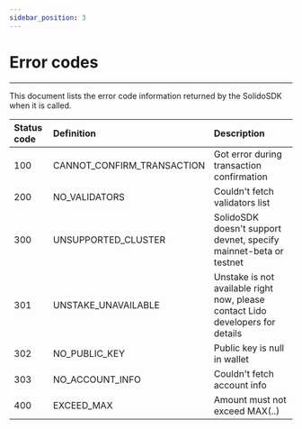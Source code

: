 ```yaml
---
sidebar_position: 3
---
```


# Error codes

---

This document lists the error code information returned by the SolidoSDK when it is called.

| Status code | Definition          | Description                                                                    |
|:------------|:--------------------|:-------------------------------------------------------------------------------|
| 100         | CANNOT_CONFIRM_TRANSACTION | Got error during transaction confirmation                                      |
| 200         | NO_VALIDATORS | Couldn't fetch validators list              |
| 300         | UNSUPPORTED_CLUSTER | SolidoSDK doesn't support devnet, specify mainnet-beta or testnet              |
| 301         | UNSTAKE_UNAVAILABLE | Unstake is not available right now, please contact Lido developers for details |
| 302         | NO_PUBLIC_KEY | Public key is null in wallet                                                   |
| 303         | NO_ACCOUNT_INFO | Couldn't fetch account info                                                    |
| 400         | EXCEED_MAX | Amount must not exceed MAX(..)                                                 |

